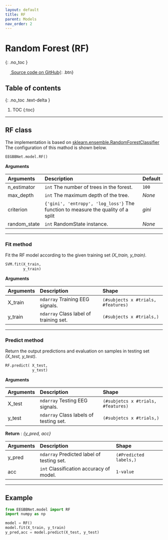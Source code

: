 ```yaml
---
layout: default
title: RF
parent: Models
nav_order: 2
---
```


# Random Forest (RF)
{: .no_toc }

[<img src="https://github.com/SNatchaya/eegBBNet2.github.io/images/github.png" width="15" height="15"> Source code on GitHub](xxx){: .btn}

## Table of contents
{: .no_toc .text-delta }

1. TOC
{:toc}

---

## RF class
The implementation is based on [sklearn.ensemble.RandomForestClassifier](https://scikit-learn.org/stable/modules/generated/sklearn.ensemble.RandomForestClassifier.html) The configuration of this mathod is shown below.

```py
EEGBBNet.model.RF()
```
**Arguments** 

| Arguments | Description | Default|
|:----------|:------------|:-------|
|n_estimator    | `int` The number of trees in the forest.      | `100`     |
|max_depth      | `int` The maximum depth of the tree.          | *None*    |
|criterion      | `{'gini', 'entropy', 'log_loss'}` The function to measure the quality of a split | *gini* |
| random_state  | `int` RandomState instance.                   | *None*    |

---

### Fit method
Fit the RF model according to the given training set *(X_train, y_train)*. 

```py
SVM.fit(X_train,
        y_train)
```

**Arguments**

| Arguments | Description | Shape |
|:---|:----|:---|
|X_train   | `ndarray` Training EEG signals.        | `(#subjects x #trials, #features)`    |
|y_train   | `ndarray` Class label of training set. | `(#subjects x #trials,)`              |

---

### Predict method
Return the output predictions and evaluation on samples in testing set *(X_test, y_test)*.

```py
RF.predict( X_test, 
            y_test)
```
 
 **Arguments**

| Arguments | Description | Shape |
|:---|:----|:---|
|X_test     | `ndarray` Testing EEG signals.            | `(#subjetcs x #trials, #features)`    |
|y_test     | `ndarray` Class labels of testing set.    | `(#subjetcs x #trials,)`              |

**Return** : *{y_pred, acc}* 

| Arguments | Description | Shape |
|:---|:---|:---|
|y_pred | `ndarray` Predicted label of testing set.     | `(#Predicted labels,)`|
|acc    | `int` Classification accuracy of model.       | `1-value`             |

---

## Example

```py
from EEGBBNet.model import RF
import numpy as np

model = RF()
model.fit(X_train, y_train)
y_pred,acc = model.predict(X_test, y_test)
```
